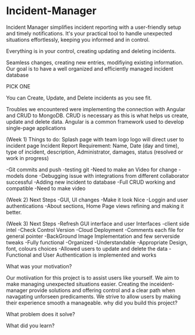 # Incident-Manager
Incident Manager simplifies incident reporting with a user-friendly setup and timely notifications. It's your practical tool to handle unexpected situations effortlessly, keeping you informed and in control.

Everything is in your control, creating updating and deleting incidents. 

Seamless changes, creating new entries, modifiying existing information. Our goal is to have  a well organized and efficiently managed incident database

PICK ONE 

You can Create, Update, and Delete incidents as you see fit.

Troubles we encountered were implementing the connection with Angular and CRUD to MongoDB. CRUD is necessary as this is what helps us create, update and delete data. Angular is a common framework used to develop single-page applications

(Week 1)
Things to do:
Splash page with team logo
logo will direct user to incident page
Incident Report Requirement:
Name, Date (day and time), type of incident, description, Administrator, damages, status (resolved or work in progress)

-Git commits and push
-testing git
-Need to make an Video for change
-models done
-Debugging issue with integrations from different collaborator successful 
-Adding new incident to database
-Full CRUD working and compatible
-Need to make video 

(Week 2)
Next Steps
-GUI, UI changes
-Make it look Nice
-Loggin and user authentications
-About sections, Home Page views refining and making it better.

(Week 3)
Next Steps
-Refresh GUI interface and user Interfaces
-client side intel
-Check Control Version 
-Cloud Deployment
-Comments each file for general pointer
-BackGround Image Implementation and few serverside tweaks
-Fully functional
-Organized 
-Understandable
-Appropriate Design, font, colours choices 
-Allowed users to update and delete the data
-Functional and User Authentication is implemented and works
 




What was your motivation?

Our motiivation for this project is to assist users like yourself. We aim to make managing unexpected situations easier. Creating the inceident-manager provide solutions and offering control and a clear path when navagating unforseen predicaments. We strive to allow users by making their experience smooth a manageable.
why did you build this project?

What problem does it solve?

What did you learn?